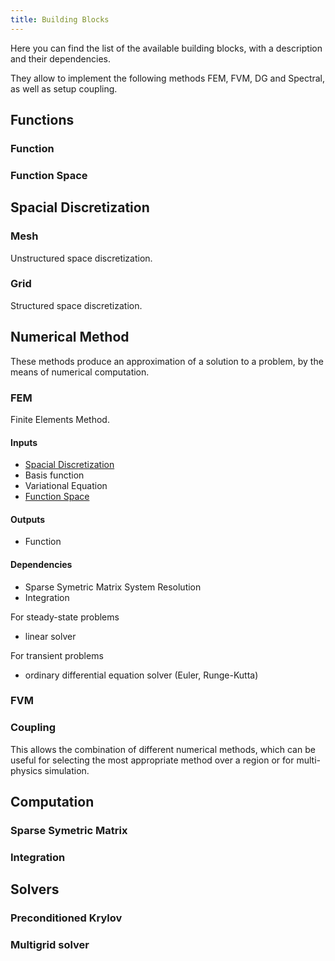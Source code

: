 ```yaml
---
title: Building Blocks
---
```


Here you can find the list of the available building blocks, with a description and their dependencies.

They allow to implement the following methods FEM, FVM, DG and Spectral, as well as setup coupling.

## Functions
### Function
### Function Space

## Spacial Discretization
### Mesh
Unstructured space discretization.

### Grid
Structured space discretization.


## Numerical Method
These methods produce an approximation of a solution to a problem, by the means
of numerical computation.

### FEM
Finite Elements Method.

#### Inputs
- [Spacial Discretization](/these/reference/building-blocks/#mesh--spacial-discretization)
- Basis function
- Variational Equation
- [Function Space](#function-space)

#### Outputs
- Function

#### Dependencies
- Sparse Symetric Matrix System Resolution
- Integration

For steady-state problems
- linear solver

For transient problems
- ordinary differential equation solver (Euler, Runge-Kutta)

### FVM

### Coupling
This allows the combination of different numerical methods, which can be useful
for selecting the most appropriate method over a region or for multi-physics
simulation.



## Computation
### Sparse Symetric Matrix
### Integration


## Solvers

### Preconditioned Krylov 

### Multigrid solver

